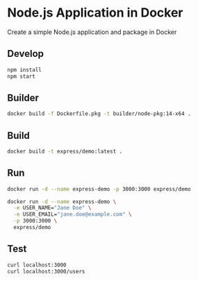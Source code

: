 # Node.js Application in Docker

Create a simple Node.js application and package in Docker

## Develop

```bash
npm install
npm start
```

## Builder

```bash
docker build -f Dockerfile.pkg -t builder/node-pkg:14-x64 .
```

## Build

```bash
docker build -t express/demo:latest .
```

## Run

```bash
docker run -d --name express-demo -p 3000:3000 express/demo

docker run -d --name express-demo \
  -e USER_NAME="Jane Doe" \
  -e USER_EMAIL="jane.doe@example.com" \
  -p 3000:3000 \
  express/demo
```

## Test

```bash
curl localhost:3000
curl localhost:3000/users
```
